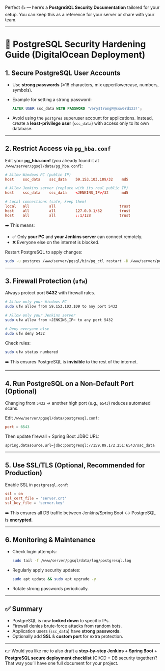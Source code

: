 Perfect 👍 — here’s a **PostgreSQL Security Documentation** tailored for your setup. You can keep this as a reference for your server or share with your team.

---

# 🔐 PostgreSQL Security Hardening Guide (DigitalOcean Deployment)

## 1. Secure PostgreSQL User Accounts

* Use **strong passwords** (≥16 characters, mix upper/lowercase, numbers, symbols).

* Example for setting a strong password:

  ```sql
  ALTER USER ssc_data WITH PASSWORD 'Very$trongP@ssw0rd123!';
  ```

* Avoid using the `postgres` superuser account for applications.
  Instead, create a **least-privilege user** (`ssc_data`) with access only to its own database.

---

## 2. Restrict Access via `pg_hba.conf`

Edit your **pg\_hba.conf** (you already found it at `/www/server/pgsql/data/pg_hba.conf`):

```conf
# Allow Windows PC (public IP)
host    ssc_data    ssc_data    59.153.103.109/32    md5

# Allow Jenkins server (replace with its real public IP)
host    ssc_data    ssc_data    <JENKINS_IP>/32      md5

# Local connections (safe, keep them)
local   all         all                             trust
host    all         all         127.0.0.1/32        trust
host    all         all         ::1/128             trust
```

➡️ This means:

* ✅ Only **your PC** and **your Jenkins server** can connect remotely.
* ❌ Everyone else on the internet is blocked.

Restart PostgreSQL to apply changes:

```bash
sudo -u postgres /www/server/pgsql/bin/pg_ctl restart -D /www/server/pgsql/data
```

---

## 3. Firewall Protection (`ufw`)

Always protect port **5432** with firewall rules.

```bash
# Allow only your Windows PC
sudo ufw allow from 59.153.103.109 to any port 5432

# Allow only your Jenkins server
sudo ufw allow from <JENKINS_IP> to any port 5432

# Deny everyone else
sudo ufw deny 5432
```

Check rules:

```bash
sudo ufw status numbered
```

➡️ This ensures PostgreSQL is **invisible** to the rest of the internet.

---

## 4. Run PostgreSQL on a Non-Default Port (Optional)

Changing from `5432` → another high port (e.g., `6543`) reduces automated scans.

Edit `/www/server/pgsql/data/postgresql.conf`:

```conf
port = 6543
```

Then update firewall + Spring Boot JDBC URL:

```properties
spring.datasource.url=jdbc:postgresql://159.89.172.251:6543/ssc_data
```

---

## 5. Use SSL/TLS (Optional, Recommended for Production)

Enable SSL in `postgresql.conf`:

```conf
ssl = on
ssl_cert_file = 'server.crt'
ssl_key_file = 'server.key'
```

➡️ This ensures all DB traffic between Jenkins/Spring Boot ↔ PostgreSQL is **encrypted**.

---

## 6. Monitoring & Maintenance

* Check login attempts:

  ```bash
  sudo tail -f /www/server/pgsql/data/log/postgresql.log
  ```
* Regularly apply security updates:

  ```bash
  sudo apt update && sudo apt upgrade -y
  ```
* Rotate strong passwords periodically.

---

## ✅ Summary

* PostgreSQL is now **locked down** to specific IPs.
* Firewall denies brute-force attacks from random bots.
* Application users (`ssc_data`) have **strong passwords**.
* Optionally add **SSL** & **custom port** for extra protection.

---

👉 Would you like me to also draft a **step-by-step Jenkins + Spring Boot + PostgreSQL secure deployment checklist** (CI/CD + DB security together)? That way you’ll have one full document for your project.
